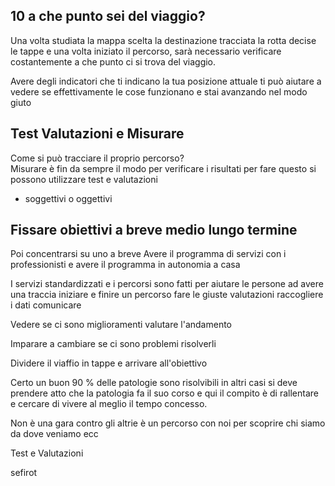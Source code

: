 ## 10 a che punto sei del viaggio? 

Una volta studiata la mappa scelta la destinazione tracciata la rotta decise le tappe e una volta iniziato il percorso, sarà  necessario verificare costantemente a che punto ci si trova del viaggio.

Avere degli indicatori che ti indicano la tua posizione attuale ti può aiutare a vedere se effettivamente le cose funzionano e stai avanzando nel modo giuto

## Test Valutazioni e Misurare

Come si può tracciare il proprio percorso?  
Misurare è fin da sempre il modo per verificare i risultati per fare questo si possono utilizzare test e valutazioni

 - soggettivi o oggettivi


## Fissare obiettivi a breve medio lungo termine

Poi concentrarsi su uno a breve
Avere il programma di servizi con i professionisti
e avere il programma in autonomia a casa
 
I servizi standardizzati e i percorsi sono fatti per aiutare le persone ad avere una traccia iniziare e finire un percorso fare le giuste valutazioni raccogliere i dati comunicare 

Vedere se ci sono miglioramenti valutare l'andamento

Imparare a cambiare se ci sono problemi risolverli 

Dividere il viaffio in tappe  e arrivare all'obiettivo

Certo un buon 90 % delle patologie sono risolvibili
in altri casi si deve prendere atto che la patologia fa il suo corso e qui il compito è di rallentare e cercare di vivere al meglio il tempo concesso.

Non è una gara contro gli altrie è un percorso con noi per scoprire chi siamo da dove veniamo ecc

Test e Valutazioni



sefirot
<!--stackedit_data:
eyJoaXN0b3J5IjpbMTQ0NTM4NjEyLDE3NzQ5MjYxOTQsMTY0Mj
gzMDkyNCwxMDE1ODA1NjQwXX0=
-->